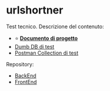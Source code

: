 # urlshortner
Test tecnico. Descrizione del contenuto:

- :star: [**Documento di progetto**](URLShortnter_Paolo_Cattaneo.docx)
- [Dumb DB di test](urlshort-db-scaffold.ps1)
- [Postman Collection di test](urlshortner.postman_collection.json)

Repository:

- [BackEnd](https://github.com/PaoloCattaneo92/urlshortner.backend)
- [FrontEnd](https://github.com/PaoloCattaneo92/urlshortner.frontend)